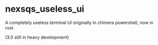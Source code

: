 # nexsqs_useless_ui
A completely useless terminal UI originally in chimera powershell, now in rust.

(3.0 still in heavy development)
